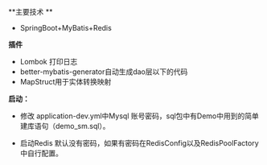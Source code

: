 

**主要技术  **

- SpringBoot+MyBatis+Redis

**插件**

- Lombok 打印日志
- better-mybatis-generator自动生成dao层以下的代码
- MapStruct用于实体转换映射



**启动：**

- 修改 application-dev.yml中Mysql 账号密码，sql包中有Demo中用到的简单建库语句（demo_sm.sql）。

- 启动Redis  默认没有密码，如果有密码在RedisConfig以及RedisPoolFactory中自行配置。


